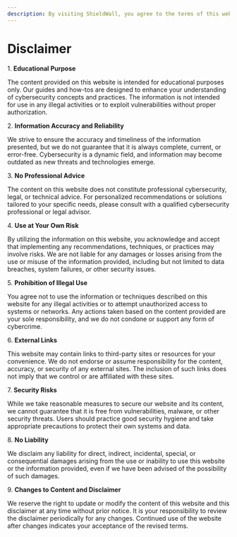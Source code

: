 ```yaml
---
description: By visiting ShieldWall, you agree to the terms of this website.
---
```


# Disclaimer

1\. **Educational Purpose**

The content provided on this website is intended for educational purposes only. Our guides and how-tos are designed to enhance your understanding of cybersecurity concepts and practices. The information is not intended for use in any illegal activities or to exploit vulnerabilities without proper authorization.

2\. **Information Accuracy and Reliability**

We strive to ensure the accuracy and timeliness of the information presented, but we do not guarantee that it is always complete, current, or error-free. Cybersecurity is a dynamic field, and information may become outdated as new threats and technologies emerge.

3\. **No Professional Advice**

The content on this website does not constitute professional cybersecurity, legal, or technical advice. For personalized recommendations or solutions tailored to your specific needs, please consult with a qualified cybersecurity professional or legal advisor.

4\. **Use at Your Own Risk**

By utilizing the information on this website, you acknowledge and accept that implementing any recommendations, techniques, or practices may involve risks. We are not liable for any damages or losses arising from the use or misuse of the information provided, including but not limited to data breaches, system failures, or other security issues.

5\. **Prohibition of Illegal Use**

You agree not to use the information or techniques described on this website for any illegal activities or to attempt unauthorized access to systems or networks. Any actions taken based on the content provided are your sole responsibility, and we do not condone or support any form of cybercrime.

6\. **External Links**

This website may contain links to third-party sites or resources for your convenience. We do not endorse or assume responsibility for the content, accuracy, or security of any external sites. The inclusion of such links does not imply that we control or are affiliated with these sites.

7\. **Security Risks**

While we take reasonable measures to secure our website and its content, we cannot guarantee that it is free from vulnerabilities, malware, or other security threats. Users should practice good security hygiene and take appropriate precautions to protect their own systems and data.

8\. **No Liability**

We disclaim any liability for direct, indirect, incidental, special, or consequential damages arising from the use or inability to use this website or the information provided, even if we have been advised of the possibility of such damages.

9\. **Changes to Content and Disclaimer**

We reserve the right to update or modify the content of this website and this disclaimer at any time without prior notice. It is your responsibility to review the disclaimer periodically for any changes. Continued use of the website after changes indicates your acceptance of the revised terms.
